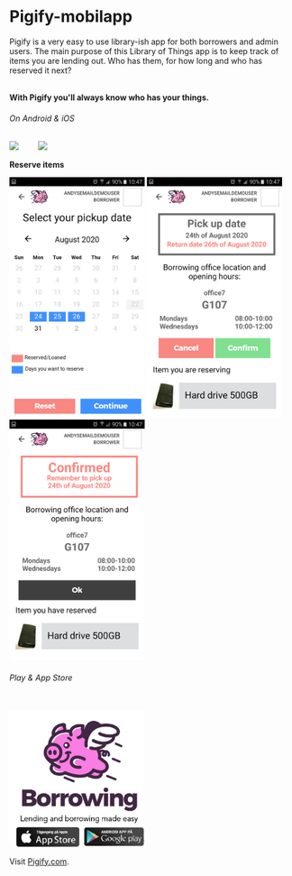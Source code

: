 # Pigify-mobilapp
<p> Pigify is a very easy to use library-ish app for both borrowers and admin users.
The main purpose of this Library of Things app is to keep track of items you are lending out.
Who has them, for how long and who has reserved it next? </p>
<br/> 
<strong>With Pigify you'll always know who has your things.</strong>
</p>


###### On Android & iOS
<p float="left">
 <img src="https://github.com/ada024/lending-mobilapp/blob/master/screenshots/pigify.gif" width=240  >
  &nbsp;   &nbsp;   &nbsp;   &nbsp;
 <img src="https://github.com/ada024/lending-mobilapp/blob/master/screenshots/pigify_2.gif" width=240>
</p>
<strong>Reserve items</strong>
<br/> 
<p float="left">
<img src="https://github.com/ada024/lending-mobilapp/blob/master/screenshots/4_1.png" width="240">
<img src="https://github.com/ada024/lending-mobilapp/blob/master/screenshots/4_2.png" width="240">
<img src="https://github.com/ada024/lending-mobilapp/blob/master/screenshots/4_22.png" width="240">
  <br/> 
</p>

###### Play & App Store
<br/> 
<img src="https://github.com/ada024/lending-mobilapp/blob/master/screenshots/playstore.PNG" width="240">


Visit  [Pigify.com](https://www.pigify.com/).
